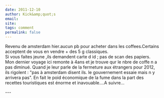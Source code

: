 ```yaml
---
date: 2011-12-10
author: Kick&amp;quot;s
email: 
site: 
tags: comment
permalink: false
---
```


<p>Revenu de amsterdam hier.aucun pb pour acheter dans les coffees.Certains acceptent de vous en vendre + des 5 g classiques.<br />
Si vous faites jeune ,ils demandent carte d id ; pas de scan des papiers.<br />
Mon dernier voyage ici remonte à 4ans et je trouve qur le nbre de coffe n a pas diminué. Quand je leur parle de la fermeture aux étrangers pour 2012, ils rigolent : &quot;pas à amsterdam disent ils. le gouvernement essaie mais n y arrivera pas&quot;. En fait le poid économique de la fume dans la part des recettes touristiques est énorme et inavouable....A suivre...</p>
---